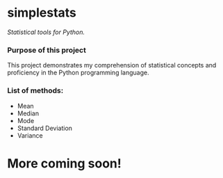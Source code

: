 # simplestats
*Statistical tools for Python.*

### Purpose of this project
This project demonstrates my comprehension of statistical concepts and proficiency in the Python programming language.

### List of methods: 
<ul>
  <li>Mean</li>
  <li>Median</li>
  <li>Mode</li>
  <li>Standard Deviation</li>
  <li>Variance</li>
</ul>

# More coming soon!

